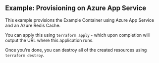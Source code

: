 ## Example: Provisioning on Azure App Service

This example provisions the Example Container using Azure App Service and an Azure Redis Cache.

You can apply this using `terraform apply` - which upon completion will output the URL where this application runs.

Once you're done, you can destroy all of the created resources using `terraform destroy`.

